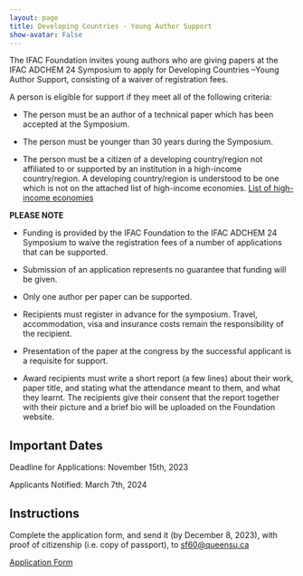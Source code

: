 ```yaml
---
layout: page
title: Developing Countries - Young Author Support
show-avatar: False
---
```


The IFAC Foundation invites young authors who are giving papers at the IFAC ADCHEM 24 Symposium to apply for Developing Countries –Young Author Support, consisting of a waiver of registration fees.

A person is eligible for support if they meet all of the following criteria:

- The person must be an author of a technical paper which has been accepted at the Symposium.

- The person must be younger than 30 years during the Symposium.

- The person must be a citizen of a developing country/region not affiliated to or supported by an institution in a high-income country/region. A developing country/region is understood to be one which is not on the attached list of high-income economies.
 <a class="btn btn-warning btn-lg" href="./assets/docs/List of high-income economies.pdf" role="button">List of high-income economies</a>



**PLEASE NOTE**

- Funding is provided by the IFAC Foundation to the IFAC ADCHEM 24 Symposium to waive the registration fees of a number of applications that can be supported.

- Submission of an application represents no guarantee that funding will be given.

- Only one author per paper can be supported.

- Recipients must register in advance for the symposium. Travel, accommodation, visa and insurance costs remain the responsibility of the recipient.

- Presentation of the paper at the congress by the successful applicant is a requisite for support.

- Award recipients must write a short report (a few lines) about their work, paper title, and stating what the attendance meant to them, and what they learnt. The recipients give their consent that the report together with their picture and a brief bio will be uploaded on the Foundation website.

## Important Dates

Deadline for Applications: November 15th, 2023

Applicants Notified: March 7th, 2024

## Instructions 
Complete the application form, and send it (by December 8, 2023), with proof of citizenship (i.e. copy of passport), to <sf60@queensu.ca>

<div class="text-center">
  <a class="btn btn-warning btn-lg" href="./assets/docs/DC-YAS ADCHEM 24 Application Form.pdf" role="button">Application Form</a>
</div>
